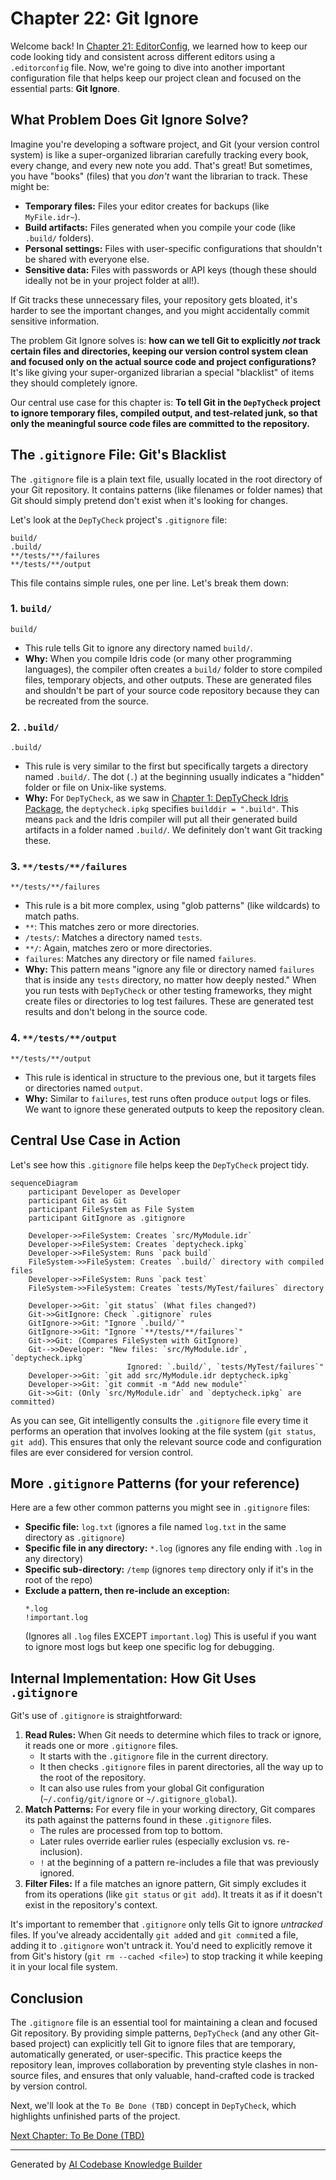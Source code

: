 # Chapter 22: Git Ignore

Welcome back! In [Chapter 21: EditorConfig](21_editorconfig_.md), we learned how to keep our code looking tidy and consistent across different editors using a `.editorconfig` file. Now, we're going to dive into another important configuration file that helps keep our project clean and focused on the essential parts: **Git Ignore**.

## What Problem Does Git Ignore Solve?

Imagine you're developing a software project, and Git (your version control system) is like a super-organized librarian carefully tracking every book, every change, and every new note you add. That's great! But sometimes, you have "books" (files) that you *don't* want the librarian to track. These might be:
*   **Temporary files:** Files your editor creates for backups (like `MyFile.idr~`).
*   **Build artifacts:** Files generated when you compile your code (like `.build/` folders).
*   **Personal settings:** Files with user-specific configurations that shouldn't be shared with everyone else.
*   **Sensitive data:** Files with passwords or API keys (though these should ideally not be in your project folder at all!).

If Git tracks these unnecessary files, your repository gets bloated, it's harder to see the important changes, and you might accidentally commit sensitive information.

The problem Git Ignore solves is: **how can we tell Git to explicitly *not* track certain files and directories, keeping our version control system clean and focused only on the actual source code and project configurations?** It's like giving your super-organized librarian a special "blacklist" of items they should completely ignore.

Our central use case for this chapter is: **To tell Git in the `DepTyCheck` project to ignore temporary files, compiled output, and test-related junk, so that only the meaningful source code files are committed to the repository.**

## The `.gitignore` File: Git's Blacklist

The `.gitignore` file is a plain text file, usually located in the root directory of your Git repository. It contains patterns (like filenames or folder names) that Git should simply pretend don't exist when it's looking for changes.

Let's look at the `DepTyCheck` project's `.gitignore` file:

```
build/
.build/
**/tests/**/failures
**/tests/**/output
```

This file contains simple rules, one per line. Let's break them down:

### 1. `build/`

```
build/
```
*   This rule tells Git to ignore any directory named `build/`.
*   **Why:** When you compile Idris code (or many other programming languages), the compiler often creates a `build/` folder to store compiled files, temporary objects, and other outputs. These are generated files and shouldn't be part of your source code repository because they can be recreated from the source.

### 2. `.build/`

```
.build/
```
*   This rule is very similar to the first but specifically targets a directory named `.build/`. The dot (`.`) at the beginning usually indicates a "hidden" folder or file on Unix-like systems.
*   **Why:** For `DepTyCheck`, as we saw in [Chapter 1: DepTyCheck Idris Package](01_deptycheck_idris_package_.md), the `deptycheck.ipkg` specifies `builddir = ".build"`. This means `pack` and the Idris compiler will put all their generated build artifacts in a folder named `.build/`. We definitely don't want Git tracking these.

### 3. `**/tests/**/failures`

```
**/tests/**/failures
```
*   This rule is a bit more complex, using "glob patterns" (like wildcards) to match paths.
*   `**`: This matches zero or more directories.
*   `/tests/`: Matches a directory named `tests`.
*   `**/`: Again, matches zero or more directories.
*   `failures`: Matches any directory or file named `failures`.
*   **Why:** This pattern means "ignore any file or directory named `failures` that is inside any `tests` directory, no matter how deeply nested." When you run tests with `DepTyCheck` or other testing frameworks, they might create files or directories to log test failures. These are generated test results and don't belong in the source code.

### 4. `**/tests/**/output`

```
**/tests/**/output
```
*   This rule is identical in structure to the previous one, but it targets files or directories named `output`.
*   **Why:** Similar to `failures`, test runs often produce `output` logs or files. We want to ignore these generated outputs to keep the repository clean.

## Central Use Case in Action

Let's see how this `.gitignore` file helps keep the `DepTyCheck` project tidy.

```mermaid
sequenceDiagram
    participant Developer as Developer
    participant Git as Git
    participant FileSystem as File System
    participant GitIgnore as .gitignore

    Developer->>FileSystem: Creates `src/MyModule.idr`
    Developer->>FileSystem: Creates `deptycheck.ipkg`
    Developer->>FileSystem: Runs `pack build`
    FileSystem->>FileSystem: Creates `.build/` directory with compiled files
    Developer->>FileSystem: Runs `pack test`
    FileSystem->>FileSystem: Creates `tests/MyTest/failures` directory

    Developer->>Git: `git status` (What files changed?)
    Git->>GitIgnore: Check `.gitignore` rules
    GitIgnore->>Git: "Ignore `.build/`"
    GitIgnore->>Git: "Ignore `**/tests/**/failures`"
    Git->>Git: (Compares FileSystem with GitIgnore)
    Git-->>Developer: "New files: `src/MyModule.idr`, `deptycheck.ipkg`
                          Ignored: `.build/`, `tests/MyTest/failures`"
    Developer->>Git: `git add src/MyModule.idr deptycheck.ipkg`
    Developer->>Git: `git commit -m "Add new module"`
    Git->>Git: (Only `src/MyModule.idr` and `deptycheck.ipkg` are committed)
```

As you can see, Git intelligently consults the `.gitignore` file every time it performs an operation that involves looking at the file system (`git status`, `git add`). This ensures that only the relevant source code and configuration files are ever considered for version control.

## More `.gitignore` Patterns (for your reference)

Here are a few other common patterns you might see in `.gitignore` files:

*   **Specific file:** `log.txt` (ignores a file named `log.txt` in the same directory as `.gitignore`)
*   **Specific file in any directory:** `*.log` (ignores any file ending with `.log` in any directory)
*   **Specific sub-directory:** `/temp` (ignores `temp` directory only if it's in the root of the repo)
*   **Exclude a pattern, then re-include an exception:**
    ```
    *.log
    !important.log
    ```
    (Ignores all `.log` files EXCEPT `important.log`) This is useful if you want to ignore most logs but keep one specific log for debugging.

## Internal Implementation: How Git Uses `.gitignore`

Git's use of `.gitignore` is straightforward:

1.  **Read Rules:** When Git needs to determine which files to track or ignore, it reads one or more `.gitignore` files.
    *   It starts with the `.gitignore` file in the current directory.
    *   It then checks `.gitignore` files in parent directories, all the way up to the root of the repository.
    *   It can also use rules from your global Git configuration (`~/.config/git/ignore` or `~/.gitignore_global`).
2.  **Match Patterns:** For every file in your working directory, Git compares its path against the patterns found in these `.gitignore` files.
    *   The rules are processed from top to bottom.
    *   Later rules override earlier rules (especially exclusion vs. re-inclusion).
    *   `!` at the beginning of a pattern re-includes a file that was previously ignored.
3.  **Filter Files:** If a file matches an ignore pattern, Git simply excludes it from its operations (like `git status` or `git add`). It treats it as if it doesn't exist in the repository's context.

It's important to remember that `.gitignore` only tells Git to ignore *untracked* files. If you've already accidentally `git add`ed and `git commit`ed a file, adding it to `.gitignore` won't untrack it. You'd need to explicitly remove it from Git's history (`git rm --cached <file>`) to stop tracking it while keeping it in your local file system.

## Conclusion

The `.gitignore` file is an essential tool for maintaining a clean and focused Git repository. By providing simple patterns, `DepTyCheck` (and any other Git-based project) can explicitly tell Git to ignore files that are temporary, automatically generated, or user-specific. This practice keeps the repository lean, improves collaboration by preventing style clashes in non-source files, and ensures that only valuable, hand-crafted code is tracked by version control.

Next, we'll look at the `To Be Done (TBD)` concept in `DepTyCheck`, which highlights unfinished parts of the project.

[Next Chapter: To Be Done (TBD)](23_to_be_done__tbd__.md)

---

Generated by [AI Codebase Knowledge Builder](https://github.com/The-Pocket/Tutorial-Codebase-Knowledge)